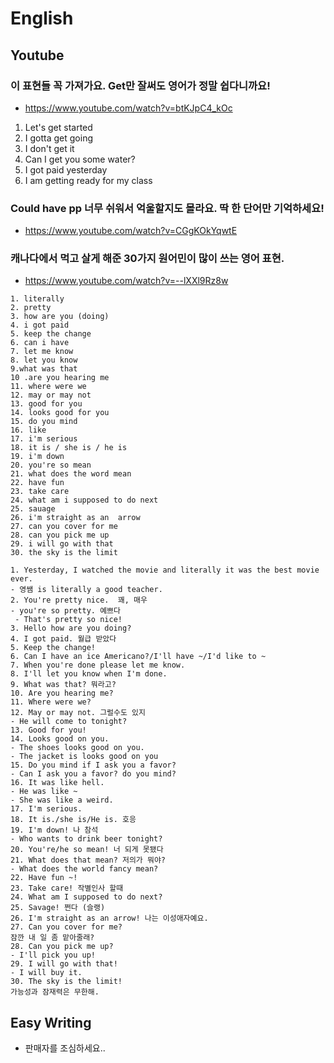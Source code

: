# English

## Youtube

### 이 표현들 꼭 가져가요. Get만 잘써도 영어가 정말 쉽다니까요!
* https://www.youtube.com/watch?v=btKJpC4_kOc

1) Let's get started 
2) I gotta get going 
3) I don't get it
4) Can I get you some water?
5) I got paid yesterday 
6) I am getting ready for my class


### Could have pp 너무 쉬워서 억울할지도 몰라요. 딱 한 단어만 기억하세요!
* https://www.youtube.com/watch?v=CGgKOkYqwtE


### 캐나다에서 먹고 살게 해준 30가지 원어민이 많이 쓰는 영어 표현.
* https://www.youtube.com/watch?v=--lXXl9Rz8w
```
1. literally
2. pretty
3. how are you (doing)
4. i got paid
5. keep the change
6. can i have
7. let me know
8. let you know
9.what was that
10 .are you hearing me
11. where were we
12. may or may not
13. good for you
14. looks good for you
15. do you mind
16. like
17. i'm serious
18. it is / she is / he is
19. i'm down
20. you're so mean
21. what does the word mean
22. have fun
23. take care
24. what am i supposed to do next
25. sauage
26. i'm straight as an  arrow
27. can you cover for me
28. can you pick me up
29. i will go with that
30. the sky is the limit
```
```
1. Yesterday, I watched the movie and literally it was the best movie ever.
- 영쌤 is literally a good teacher.
2. You're pretty nice.  꽤, 매우
- you're so pretty. 예쁘다
 - That's pretty so nice!
3. Hello how are you doing?
4. I got paid. 월급 받았다
5. Keep the change!
6. Can I have an ice Americano?/I'll have ~/I'd like to ~
7. When you're done please let me know.
8. I'll let you know when I'm done.
9. What was that? 뭐라고?
10. Are you hearing me?
11. Where were we?
12. May or may not. 그럴수도 있지
- He will come to tonight?
13. Good for you!
14. Looks good on you.
- The shoes looks good on you.
- The jacket is looks good on you 
15. Do you mind if I ask you a favor?
- Can I ask you a favor? do you mind?
16. It was like hell.
- He was like ~
- She was like a weird.
17. I'm serious.
18. It is./she is/He is. 호응
19. I'm down! 나 참석
- Who wants to drink beer tonight?
20. You're/he so mean! 너 되게 못됐다
21. What does that mean? 저의가 뭐야?
- What does the world fancy mean?
22. Have fun ~!
23. Take care! 작별인사 할때
24. What am I supposed to do next?
25. Savage! 쩐다 (슬랭)
26. I'm straight as an arrow! 나는 이성애자예요.
27. Can you cover for me?
잠깐 내 일 좀 맡아줄래?
28. Can you pick me up?
- I'll pick you up!
29. I will go with that!
- I will buy it.
30. The sky is the limit!
가능성과 잠재력은 무한해.
```
## Easy Writing
* 판매자를 조심하세요.. 

